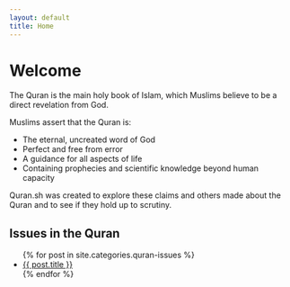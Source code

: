 ```yaml
---
layout: default
title: Home
---
```


# Welcome

The Quran is the main holy book of Islam, which Muslims believe to be a direct revelation from God.

Muslims assert that the Quran is:
- The eternal, uncreated word of God
- Perfect and free from error
- A guidance for all aspects of life
- Containing prophecies and scientific knowledge beyond human capacity

Quran.sh was created to explore these claims and others made about the Quran and to see if they hold up to scrutiny.

## Issues in the Quran

<ul>
  {% for post in site.categories.quran-issues %}
    <li>
      <a href="{{ site.baseurl }}{{ post.url }}">{{ post.title }}</a>
    </li>
  {% endfor %}
</ul>
